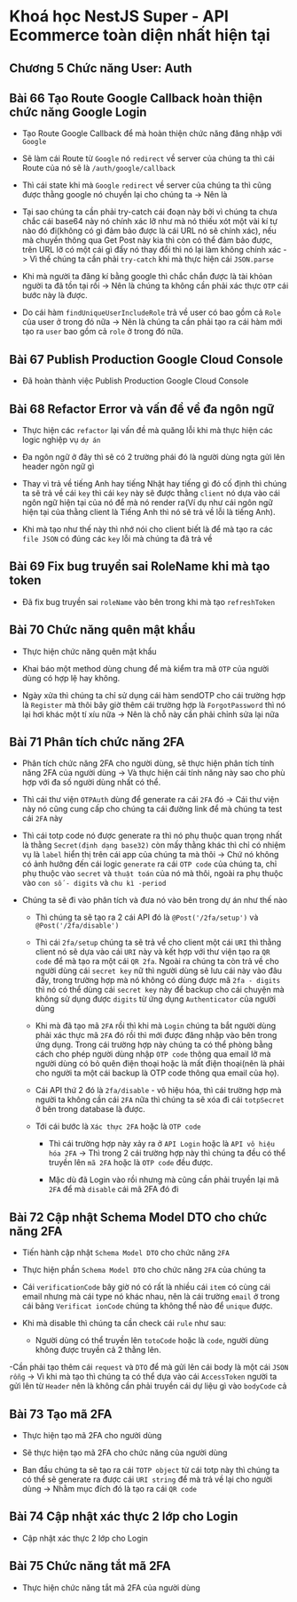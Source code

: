 # Khoá học NestJS Super - API Ecommerce toàn diện nhất hiện tại

## Chương 5 Chức năng User: Auth

## Bài 66 Tạo Route Google Callback hoàn thiện chức năng Google Login

- Tạo Route Google Callback để mà hoàn thiện chức năng đăng nhập với `Google`

- Sẽ làm cái Route từ `Google` nó `redirect` về server của chúng ta thì cái Route của nó sẽ là `/auth/google/callback`

- Thì cái state khi mà `Google` `redirect` về server của chúng ta thì cũng được thằng google nó chuyền lại cho chúng ta -> Nên là

- Tại sao chúng ta cần phải try-catch cái đoạn này bởi vì chúng ta chưa chắc cái base64 này nó chính xác lỡ như mà nó thiếu xót một vài kí tự nào đó đi(không có gì đảm bảo được là cái URL nó sẽ chính xác), nếu mà chuyền thông qua Get Post này kia thì còn có thể đảm bảo được, trên URL lỡ có một cái gì đấy nó thay đổi thì nó lại làm không chính xác -> Vì thế chúng ta cần phải `try-catch` khi mà thực hiện cái `JSON.parse`

- Khi mà người ta đăng kí bằng google thì chắc chắn được là tài khỏan người ta đã tồn tại rồi -> Nên là chúng ta không cần phải xác thực `OTP` cái bước này là được.

- Do cái hàm `findUniqueUserIncludeRole` trả về user có bao gồm cả `Role` của user ở trong đó nữa -> Nên là chúng ta cần phải tạo ra cái hàm mới tạo ra `user` bao gồm cả `role` ở trong đó nữa.

## Bài 67 Publish Production Google Cloud Console

- Đã hoàn thành việc Publish Production Google Cloud Console

## Bài 68 Refactor Error và vấn đề về đa ngôn ngữ

- Thực hiện các `refactor` lại vấn đề mà quăng lỗi khi mà thực hiện các logic nghiệp vụ `dự án`

- Đa ngôn ngữ ở đây thì sẽ có 2 trường phái đó là người dùng ngta gửi lên header ngôn ngữ gì

- Thay vì trả về tiếng Anh hay tiếng Nhật hay tiếng gì đó cố định thì chúng ta sẽ trả về cái `key` thì cái `key` này sẽ được thằng `client` nó dựa vào cái ngôn ngữ hiện tại của nó để mà nó render ra(Ví dụ như cái ngôn ngữ hiện tại của thằng client là Tiếng Anh thì nó sẽ trả về lỗi là tiếng Anh).

- Khi mà tạo như thế này thì nhớ nói cho client biết là để mà tạo ra các `file JSON` có đúng các `key` lỗi mà chúng ta đã trả về

## Bài 69 Fix bug truyền sai RoleName khi mà tạo token

- Đã fix bug truyền sai `roleName` vào bên trong khi mà tạo `refreshToken`

## Bài 70 Chức năng quên mật khẩu

- Thực hiện chức năng quên mật khẩu

- Khai báo một method dùng chung để mà kiểm tra mã `OTP` của người dùng có hợp lệ hay không.

- Ngày xửa thì chúng ta chỉ sử dụng cái hàm sendOTP cho cái trường hợp là `Register` mà thôi bây giờ thêm cái trường hợp là `ForgotPassword` thì nó lại hơi khác một tí xíu nữa -> Nên là chỗ này cần phải chỉnh sửa lại nữa

## Bài 71 Phân tích chức năng 2FA

- Phân tích chức năng 2FA cho người dùng, sẽ thực hiện phân tích tính năng 2FA của người dùng -> Và thực hiện cái tính năng này sao cho phù hợp với đa số người dùng nhất có thể.

- Thì cái thư viện `OTPAuth` dùng để generate ra cái `2FA` đó -> Cái thư viện này nó cũng cung cấp cho chúng ta cái đường link để mà chúng ta test cái `2FA` này

- Thì cái totp code nó được generate ra thì nó phụ thuộc quan trọng nhất là thằng `Secret(định dạng base32)` còn mấy thằng khác thì chỉ có nhiệm vụ là `label` hiển thị trên cái app của chúng ta mà thôi -> Chứ nó không có ảnh hưởng đến cái logic `generate` ra cái `OTP code` của chúng ta, chỉ phụ thuộc vào `secret` và `thuật toán` của nó mà thôi, ngoài ra phụ thuộc vào `con số - digits` và `chu kì -period`

- Chúng ta sẽ đi vào phân tích và đưa nó vào bên trong dự án như thế nào

  - Thì chúng ta sẽ tạo ra 2 cái API đó là `@Post('/2fa/setup')` và `@Post('/2fa/disable')`

  - Thì cái `2fa/setup` chúng ta sẽ trả về cho client một cái `URI` thì thằng client nó sẽ dựa vào cái `URI` này và kết hợp với thư viện tạo ra `QR code` để mà tạo ra một cái `QR 2fa`. Ngoài ra chúng ta còn trả về cho người dùng cái `secret key` nữ thì người dùng sẽ lưu cái này vào đâu đấy, trong trường hợp mà nó không có dùng được mã `2fa - digits` thì nó có thể dùng cái `secret key` này để backup cho cái chuyện mà không sử dụng được `digits` từ ứng dụng `Authenticator` của người dùng

  - Khi mà đã tạo mã `2FA` rồi thì khi mà `Login` chúng ta bắt người dùng phải xác thực mã `2FA` đó rồi thì mới được đăng nhập vào bên trong ứng dụng. Trong cái trường hợp này chúng ta có thể phòng bằng cách cho phép người dùng nhập `OTP code` thông qua email lỡ mà người dùng có bỏ quên điện thoại hoặc là mất điện thoại(nên là phải cho người ta một cái backup là OTP code thông qua email của họ).

  - Cái API thứ 2 đó là `2fa/disable` - vô hiệu hóa, thì cái trường hợp mà người ta không cần cái `2FA` nữa thì chúng ta sẽ xóa đi cái `totpSecret` ở bên trong database là được.

  - Tới cái bước là `Xác thực 2FA` hoặc là `OTP code`

    - Thì cái trường hợp này xảy ra ở `API Login` hoặc là `API vô hiệu hóa 2FA` -> Thì trong 2 cái trường hợp này thì chúng ta đều có thể truyền lên `mã 2FA` hoặc là `OTP code` đều được.

    - Mặc dù đã Login vào rồi nhưng mà cũng cần phải truyền lại mã `2FA` để mà `disable` cái mã 2FA đó đi

## Bài 72 Cập nhật Schema Model DTO cho chức năng 2FA

- Tiến hành cập nhật `Schema Model DTO` cho chức năng `2FA`

- Thực hiện phần `Schema Model DTO` cho chức năng `2FA` của chúng ta

- Cái `verificationCode` bây giờ nó có rất là nhiều cái `item` có cùng cái email nhưng mà cái type nó khác nhau, nên là cái trường `email` ở trong cái bảng `Verificat ionCode` chúng ta không thể nào để `unique` được.

- Khi mà disable thì chúng ta cần check cái `rule` như sau:

  - Người dùng có thể truyền lên `totoCode` hoặc là `code`, người dùng không được truyền cả 2 thằng lên.

-Cần phải tạo thêm cái `request` và `DTO` để mà gửi lên cái body là một cái `JSON` `rỗng` -> Vì khi mà tạo thì chúng ta có thể dựa vào cái `AccessToken` người ta gửi lên từ `Header` nên là không cần phải truyền cái dự liệu gì vào `bodyCode` cả

## Bài 73 Tạo mã 2FA

- Thực hiện tạo mã 2FA cho người dùng

- Sẽ thực hiện tạo mã 2FA cho chức năng của người dùng

- Ban đầu chúng ta sẽ tạo ra cái `TOTP object` từ cái totp này thì chúng ta có thể sẽ generate ra được cái `URI string` để mà trả về lại cho người dùng -> Nhằm mục đích đó là tạo ra cái `QR code`

## Bài 74 Cập nhật xác thực 2 lớp cho Login

- Cập nhật xác thực 2 lớp cho Login

## Bài 75 Chức năng tắt mã 2FA

- Thực hiện chức năng tắt mã 2FA của người dùng
